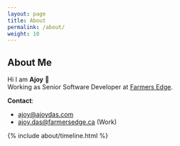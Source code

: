 ```yaml
---
layout: page
title: About
permalink: /about/
weight: 10
---
```

## **About Me**

Hi I am **Ajoy** :wave:<br>
Working as Senior Software Developer 
at [Farmers Edge](https://farmersedge.ca/).  

**Contact**:
- [ajoy@ajoydas.com](ajoy@ajoydas.com)
- [ajoy.das@farmersedge.ca](ajoy.das@farmersedge.ca) (Work)

<div class="row">
{% include about/timeline.html %}
</div>
